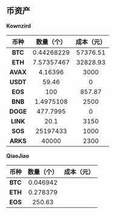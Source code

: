 ## 币资产

**Kownzird**


| **币种** | **数量（个）** | **成本（元）** |
| :-------------: | :------------: | :------------: |
| **BTC**  |   0.44268229   |    57376.51    |
| **ETH**  |   7.57357467   |    32828.93    |
| **AVAX** |    4.16396     |      3000      |
| **USDT** |     59.46      |       0        |
| **EOS**  |      100       |     857.87     |
| **BNB**  |   1.4975108    |      2500      |
| **DOGE** |    477.7995    |       0        |
| **LINK** |      20.1      |      3150      |
| **SOS**  |    25197433    |      1000      |
| **ARKS** |     40000      |      2300      |


**QiaoJiao**

| **币种** | **数量（个）** | 成本（元） |
| :------: | :------------: | :--------: |
| **BTC**  |    0.046942    |            |
| **ETH**  |    0.278379    |            |
| **EOS**  |     250.63     |            |

